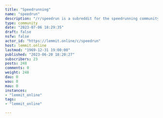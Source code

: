 ```yaml
---
title: "Speedrunning" 
name: "speedrun"
description: "/r/speedrun is a subreddit for the speedrunning community. Speedrunning is a play-through of a video game performed with the intent of completing..."
type: community
date: "2023-07-06 18:29:35"
draft: false
nsfw: false
actor_id: "https://lemmit.online/c/speedrun"
host: lemmit.online
lastmod: "1969-12-31 19:00:00"
published: "2023-06-20 18:20:27"
subscribers: 23
posts: 248
comments: 0
weight: 248
dau: 0
wau: 0
mau: 0
instances:
- "lemmit_online"
tags: 
- "lemmit_online"

---
```

